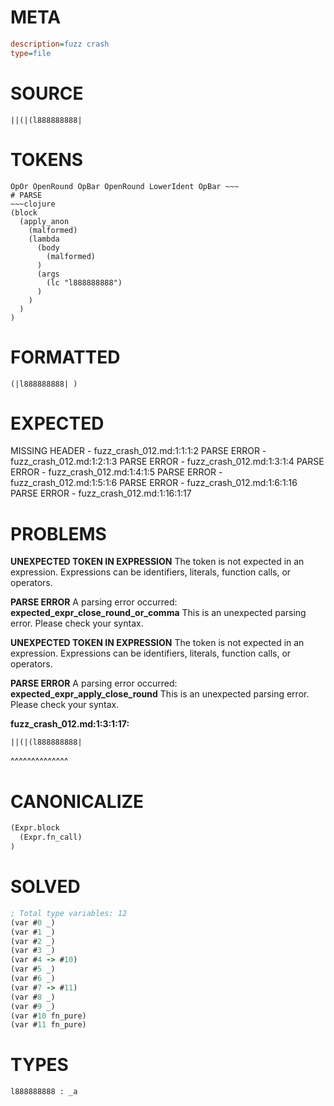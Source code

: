 # META
~~~ini
description=fuzz crash
type=file
~~~
# SOURCE
~~~roc
||(|(l888888888|
~~~
# TOKENS
~~~text
OpOr OpenRound OpBar OpenRound LowerIdent OpBar ~~~
# PARSE
~~~clojure
(block
  (apply_anon
    (malformed)
    (lambda
      (body
        (malformed)
      )
      (args
        (lc "l888888888")
      )
    )
  )
)
~~~
# FORMATTED
~~~roc
(|l888888888| )
~~~
# EXPECTED
MISSING HEADER - fuzz_crash_012.md:1:1:1:2
PARSE ERROR - fuzz_crash_012.md:1:2:1:3
PARSE ERROR - fuzz_crash_012.md:1:3:1:4
PARSE ERROR - fuzz_crash_012.md:1:4:1:5
PARSE ERROR - fuzz_crash_012.md:1:5:1:6
PARSE ERROR - fuzz_crash_012.md:1:6:1:16
PARSE ERROR - fuzz_crash_012.md:1:16:1:17
# PROBLEMS
**UNEXPECTED TOKEN IN EXPRESSION**
The token **<unknown>** is not expected in an expression.
Expressions can be identifiers, literals, function calls, or operators.



**PARSE ERROR**
A parsing error occurred: **expected_expr_close_round_or_comma**
This is an unexpected parsing error. Please check your syntax.



**UNEXPECTED TOKEN IN EXPRESSION**
The token **<unknown>** is not expected in an expression.
Expressions can be identifiers, literals, function calls, or operators.



**PARSE ERROR**
A parsing error occurred: **expected_expr_apply_close_round**
This is an unexpected parsing error. Please check your syntax.

**fuzz_crash_012.md:1:3:1:17:**
```roc
||(|(l888888888|
```
  ^^^^^^^^^^^^^^


# CANONICALIZE
~~~clojure
(Expr.block
  (Expr.fn_call)
)
~~~
# SOLVED
~~~clojure
; Total type variables: 12
(var #0 _)
(var #1 _)
(var #2 _)
(var #3 _)
(var #4 -> #10)
(var #5 _)
(var #6 _)
(var #7 -> #11)
(var #8 _)
(var #9 _)
(var #10 fn_pure)
(var #11 fn_pure)
~~~
# TYPES
~~~roc
l888888888 : _a
~~~

